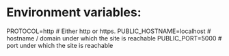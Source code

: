Environment variables:
======================

PROTOCOL=http # Either http or https.
PUBLIC_HOSTNAME=localhost # hostname / domain under which the site is reachable
PUBLIC_PORT=5000 # port under which the site is reachable

